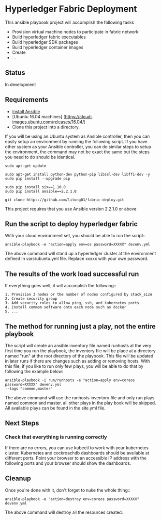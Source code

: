 # Hyperledger Fabric Deployment

This ansible playbook project will accomplish the following tasks

 - Provision virtual machine nodes to participate in fabric network
 - Build hyperledger fabric executables
 - Build hyperledger SDK packages
 - Build hyperledger container images
 - Create  
 - ...
 
## Status

In development

## Requirements

- [Install Ansible](http://docs.ansible.com/ansible/intro_installation.html)
- [Ubuntu 16.04 machines] (https://cloud-images.ubuntu.com/releases/16.04/)
- Clone this project into a directory.

If you will be using an Ubuntu system as Ansible controller, then you can
easily setup an environment by running the following script. If you have
other system as your Ansible controller, you can do similar steps to setup
the environment, the command may not be exact the same but the steps you
need to do should be identical.

    sudo apt-get update

    sudo apt-get install python-dev python-pip libssl-dev libffi-dev -y
    sudo pip install --upgrade pip

    sudo pip install six==1.10.0
    sudo pip install ansible==2.2.1.0

    git clone https://github.com/litong01/fabric-deploy.git

This project requires that you use Ansible version 2.2.1.0 or above


## Run the script to deploy hyperledger fabric

With your cloud environment set, you should be able to run the script::

    ansible-playbook -e "action=apply env=os password=XXXXX" devenv.yml

The above command will stand up a hyperledger cluster at the environment
defined in vars/ubuntu.yml file. Replace xxxxx with your own password.


## The results of the work load successful run

If everything goes well, it will accomplish the following::

    1. Provision 3 nodes or the number of nodes configured by stack_size
    2. Create security group
    3. Add security rules to allow ping, ssh, and kubernetes ports
    4. Install common software onto each node such as docker
    5. ...

## The method for running just a play, not the entire playbook

The script will create an ansible inventory file named runhosts at the very
first time you run the playbook, the inventory file will be place at a
directory named "run" at the root directory of the playbook. This file will be
updated in later runs if there are changes such as adding or removing hosts.
With this file, if you like to run only few plays, you will be able to do
that by following the example below:

    ansible-playbook -i run/runhosts -e "action=apply env=coreos password=XXXXX" devenv.yml
    --tags "common,master"

The above command will use the runhosts inventory file and only run plays
named common and master, all other plays in the play book will be skipped. All
available plays can be found in the site.yml file.


## Next Steps

### Check that everything is running correctly

If there are no errors, you can use kubectl to work with your kubernetes
cluster. Kubernetes and cockroachdb dashboards should be available at
different ports. Point your browser to an accessible IP address with the
following ports and your browser should show the dashboards.


## Cleanup

Once you're done with it, don't forget to nuke the whole thing::

    ansible-playbook -e "action=destroy env=coreos password=XXXXX" devenv.yml

The above command will destroy all the resources created.
